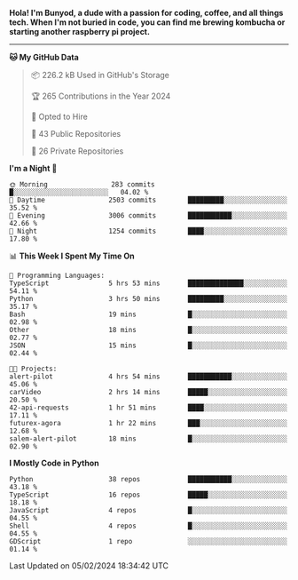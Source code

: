 <p>
<b>Hola! I'm Bunyod, a dude with a passion for coding, coffee, and all things tech. When I'm not buried in code, you can find me brewing kombucha or starting another raspberry pi project.</b>
</p>

---

<!--START_SECTION:waka-->
**🐱 My GitHub Data** 

> 📦 226.2 kB Used in GitHub's Storage 
 > 
> 🏆 265 Contributions in the Year 2024
 > 
> 💼 Opted to Hire
 > 
> 📜 43 Public Repositories 
 > 
> 🔑 26 Private Repositories 
 > 
**I'm a Night 🦉** 

```text
🌞 Morning                283 commits         █░░░░░░░░░░░░░░░░░░░░░░░░   04.02 % 
🌆 Daytime                2503 commits        █████████░░░░░░░░░░░░░░░░   35.52 % 
🌃 Evening                3006 commits        ███████████░░░░░░░░░░░░░░   42.66 % 
🌙 Night                  1254 commits        ████░░░░░░░░░░░░░░░░░░░░░   17.80 % 
```


📊 **This Week I Spent My Time On** 

```text
💬 Programming Languages: 
TypeScript               5 hrs 53 mins       ██████████████░░░░░░░░░░░   54.11 % 
Python                   3 hrs 50 mins       █████████░░░░░░░░░░░░░░░░   35.17 % 
Bash                     19 mins             █░░░░░░░░░░░░░░░░░░░░░░░░   02.98 % 
Other                    18 mins             █░░░░░░░░░░░░░░░░░░░░░░░░   02.77 % 
JSON                     15 mins             █░░░░░░░░░░░░░░░░░░░░░░░░   02.44 % 

🐱‍💻 Projects: 
alert-pilot              4 hrs 54 mins       ███████████░░░░░░░░░░░░░░   45.06 % 
carVideo                 2 hrs 14 mins       █████░░░░░░░░░░░░░░░░░░░░   20.50 % 
42-api-requests          1 hr 51 mins        ████░░░░░░░░░░░░░░░░░░░░░   17.11 % 
futurex-agora            1 hr 22 mins        ███░░░░░░░░░░░░░░░░░░░░░░   12.68 % 
salem-alert-pilot        18 mins             █░░░░░░░░░░░░░░░░░░░░░░░░   02.90 % 
```

**I Mostly Code in Python** 

```text
Python                   38 repos            ███████████░░░░░░░░░░░░░░   43.18 % 
TypeScript               16 repos            █████░░░░░░░░░░░░░░░░░░░░   18.18 % 
JavaScript               4 repos             █░░░░░░░░░░░░░░░░░░░░░░░░   04.55 % 
Shell                    4 repos             █░░░░░░░░░░░░░░░░░░░░░░░░   04.55 % 
GDScript                 1 repo              ░░░░░░░░░░░░░░░░░░░░░░░░░   01.14 % 
```




 Last Updated on 05/02/2024 18:34:42 UTC
<!--END_SECTION:waka-->
